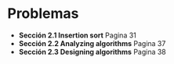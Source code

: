 # Problemas

- **Sección 2.1 Insertion sort** Pagina 31
- **Sección 2.2 Analyzing algorithms** Pagina 37
- **Sección 2.3 Designing algorithms** Pagina 38